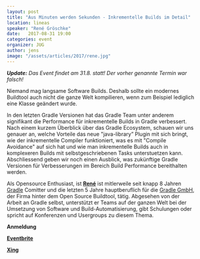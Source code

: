 ```yaml
---
layout: post
title: "Aus Minuten werden Sekunden - Inkrementelle Builds im Detail"
location: lineas
speaker: "René Gröschke"
date:   2017-08-31 19:00
categories: event
organizer: JUG
author: jens
image: "/assets/articles/2017/rene.jpg"
---
```


_**Update:** Das Event findet am 31.8. statt! Der vorher genannte Termin war falsch!_

Niemand mag langsame Software Builds. Deshalb sollte ein modernes Buildtool auch nicht die ganze Welt kompilieren, wenn zum Beispiel lediglich eine Klasse geändert wurde.

In den letzten Gradle Versionen hat das Gradle Team unter anderem signifikant die Performance für inkrementelle Builds in Gradle verbessert. Nach einem kurzem Überblick über das Gradle Ecosystem, schauen wir uns genauer an, welche Vorteile das neue "java-library” Plugin mit sich bringt, wie der inkrementelle Compiler funktioniert, was es mit "Compile Avoidance" auf sich hat und wie man inkrementelle Builds auch in komplexeren Builds mit selbstgeschriebenen Tasks unterstuetzen kann. Abschliessend geben wir noch einen Ausblick, was zukünftige Gradle Versionen für Verbesserungen im Bereich Build Performance bereithalten werden.

Als Opensource Enthusiast, ist [**René**](https://twitter.com/breskeby) ist mitlerweile seit knapp 8 Jahren [Gradle](https://gradle.org/) Comitter und die letzten 5 Jahre hauptberuflich für die [Gradle GmbH](https://gradle.org/contact/), der Firma hinter dem Open Source Buildtool, tätig. Abgesehen von der Arbeit an Gradle selbst, unterstützt er Teams auf der ganzen Welt bei der Umsetzung von Software und Build-Automatisierung, gibt Schulungen oder spricht auf Konferenzen und Usergroups zu diesem Thema.

**Anmeldung**

**[Eventbrite](https://www.eventbrite.de/e/aus-minuten-werden-sekunden-inkrementelle-builds-im-detail-tickets-36165012526)**

**[Xing](https://www.xing.com/events/minuten-sekunden-inkrementelle-builds-detail-1836705)**
